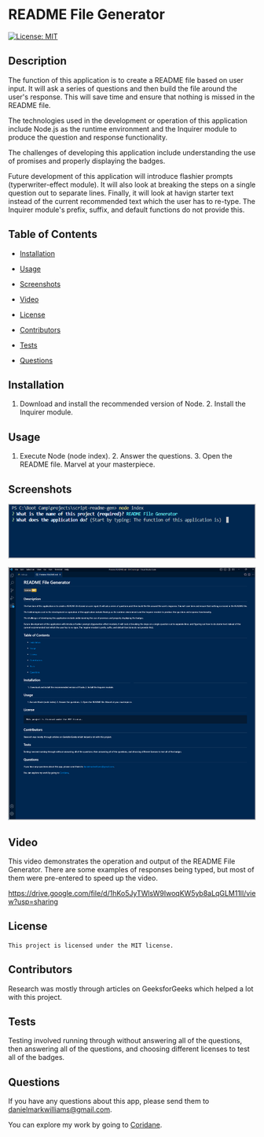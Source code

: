 
  
  # README File Generator 

  [![License: MIT](https://img.shields.io/badge/License-MIT-yellow.svg)](https://opensource.org/licenses/MIT)

  ## Description

  The function of this application is to create a README file based on user input. It will ask a series of questions and then build the file around the user's response. This will save time and ensure that nothing is missed in the README file.

  The technologies used in the development or operation of this application include Node.js as the runtime environment and the Inquirer module to produce the question and response functionality.
  
  The challenges of developing this application include understanding the use of promises and properly displaying the badges.
    
  Future development of this application will introduce flashier prompts (typerwriter-effect module). It will also look at breaking the steps on a single question out to separate lines. Finally, it will look at havign starter text instead of the current recommended text which the user has to re-type. The Inquirer module's prefix, suffix, and default functions do not provide this.

  ## Table of Contents

  * [Installation](#installation)

  * [Usage](#usage)

  * [Screenshots](#screenshots)

  * [Video](#video)

  * [License](#license)

  * [Contributors](#contributors)

  * [Tests](#tests)

  * [Questions](#questions)

  ## Installation

  1. Download and install the recommended version of Node. 2. Install the Inquirer module.

  ## Usage

  1. Execute Node (node index). 2. Answer the questions. 3. Open the README file. Marvel at your masterpiece.

  ## Screenshots

  ![README File Generator Mock 1](./assets/script-readme-generator-mock1.png)

  ![README File Generator Mock 2](./assets/script-readme-generator-mock2.png)

  ## Video

  This video demonstrates the operation and output of the README File Generator. There are some examples of responses being typed, but most of them were pre-entered to speed up the video.

  https://drive.google.com/file/d/1hKo5JyTWlsW9IwoqKW5yb8aLqGLM11ll/view?usp=sharing

  ## License

    This project is licensed under the MIT license.

  ## Contributors

  Research was mostly through articles on GeeksforGeeks which helped a lot with this project.
  
  ## Tests

  Testing involved running through without answering all of the questions, then answering all of the questions, and choosing different licenses to test all of the badges.

  ## Questions

  If you have any questions about this app, please send them to danielmarkwilliams@gmail.com.

  You can explore my work by going to [Coridane](https://github.com/Coridane/).

